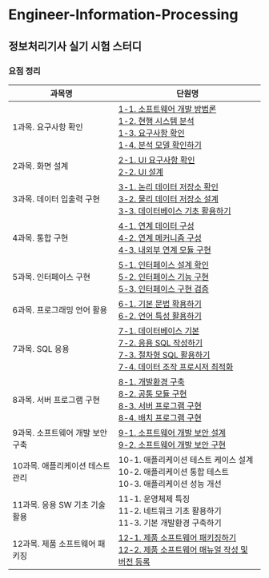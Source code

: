 # Engineer-Information-Processing
## 정보처리기사 실기 시험 스터디

### 요점 정리
| 과목명 | 단원명 |
| --- | --- |
| 1과목. 요구사항 확인 | [1-1. 소프트웨어 개발 방법론](https://github.com/chaaaany/Engineer-Information-Processing/blob/fe7a7b54e080dbde755570ff50b88996f59e093f/1%EA%B3%BC%EB%AA%A9.%20%EC%9A%94%EA%B5%AC%EC%82%AC%ED%95%AD%20%ED%99%95%EC%9D%B8/1-1%EC%86%8C%ED%94%84%ED%8A%B8%EC%9B%A8%EC%96%B4%EA%B0%9C%EB%B0%9C%EB%B0%A9%EB%B2%95%EB%A1%A0.md)<br>[1-2. 현행 시스템 분석](https://github.com/chaaaany/Engineer-Information-Processing/blob/fe7a7b54e080dbde755570ff50b88996f59e093f/1%EA%B3%BC%EB%AA%A9.%20%EC%9A%94%EA%B5%AC%EC%82%AC%ED%95%AD%20%ED%99%95%EC%9D%B8/1-2%ED%98%84%ED%96%89%EC%8B%9C%EC%8A%A4%ED%85%9C%EB%B6%84%EC%84%9D.md)<br>[1-3. 요구사항 확인](https://github.com/chaaaany/Engineer-Information-Processing/blob/fe7a7b54e080dbde755570ff50b88996f59e093f/1%EA%B3%BC%EB%AA%A9.%20%EC%9A%94%EA%B5%AC%EC%82%AC%ED%95%AD%20%ED%99%95%EC%9D%B8/1-3%EC%9A%94%EA%B5%AC%EC%82%AC%ED%95%AD%ED%99%95%EC%9D%B8.md)<br>[1-4. 분석 모델 확인하기](https://github.com/chaaaany/Engineer-Information-Processing/blob/fe7a7b54e080dbde755570ff50b88996f59e093f/1%EA%B3%BC%EB%AA%A9.%20%EC%9A%94%EA%B5%AC%EC%82%AC%ED%95%AD%20%ED%99%95%EC%9D%B8/1-4%EB%B6%84%EC%84%9D%EB%AA%A8%EB%8D%B8%ED%99%95%EC%9D%B8%ED%95%98%EA%B8%B0.md) |
| 2과목. 화면 설계 | [2-1. UI 요구사항 확인](https://github.com/chaaaany/Engineer-Information-Processing/blob/main/2%EA%B3%BC%EB%AA%A9.%20%ED%99%94%EB%A9%B4%20%EC%84%A4%EA%B3%84/2-1UI%EC%9A%94%EA%B5%AC%EC%82%AC%ED%95%AD%ED%99%95%EC%9D%B8.md)<br>[2-2. UI 설계](https://github.com/chaaaany/Engineer-Information-Processing/blob/main/2%EA%B3%BC%EB%AA%A9.%20%ED%99%94%EB%A9%B4%20%EC%84%A4%EA%B3%84/2-2UI%EC%84%A4%EA%B3%84.md) |
| 3과목. 데이터 입출력 구현 | [3-1. 논리 데이터 저장소 확인](https://github.com/chaaaany/Engineer-Information-Processing/blob/main/3%EA%B3%BC%EB%AA%A9.%20%EB%8D%B0%EC%9D%B4%ED%84%B0%20%EC%9E%85%EC%B6%9C%EB%A0%A5%20%EA%B5%AC%ED%98%84/3-1%EB%85%BC%EB%A6%AC%EB%8D%B0%EC%9D%B4%ED%84%B0%EC%A0%80%EC%9E%A5%EC%86%8C%ED%99%95%EC%9D%B8.md)<br>[3-2. 물리 데이터 저장소 설계](https://github.com/chaaaany/Engineer-Information-Processing/blob/main/3%EA%B3%BC%EB%AA%A9.%20%EB%8D%B0%EC%9D%B4%ED%84%B0%20%EC%9E%85%EC%B6%9C%EB%A0%A5%20%EA%B5%AC%ED%98%84/3-2%EB%AC%BC%EB%A6%AC%EB%8D%B0%EC%9D%B4%ED%84%B0%EC%A0%80%EC%9E%A5%EC%86%8C%EC%84%A4%EA%B3%84.md)<br>[3-3. 데이터베이스 기초 활용하기](https://github.com/chaaaany/Engineer-Information-Processing/blob/main/3%EA%B3%BC%EB%AA%A9.%20%EB%8D%B0%EC%9D%B4%ED%84%B0%20%EC%9E%85%EC%B6%9C%EB%A0%A5%20%EA%B5%AC%ED%98%84/3-3%EB%8D%B0%EC%9D%B4%ED%84%B0%EB%B2%A0%EC%9D%B4%EC%8A%A4%EA%B8%B0%EC%B4%88%ED%99%9C%EC%9A%A9%ED%95%98%EA%B8%B0.md) |
| 4과목. 통합 구현 | [4-1. 연계 데이터 구성](https://github.com/chaaaany/Engineer-Information-Processing/blob/185c4215dd18e2ae355df3c4cd94d5a0deabd63c/4%EA%B3%BC%EB%AA%A9.%20%ED%86%B5%ED%95%A9%20%EA%B5%AC%ED%98%84/4-1%EC%9D%B8%ED%84%B0%ED%8E%98%EC%9D%B4%EC%8A%A4%EC%84%A4%EA%B3%84%ED%99%95%EC%9D%B8.md)<br>[4-2. 연계 메커니즘 구성](https://github.com/chaaaany/Engineer-Information-Processing/blob/185c4215dd18e2ae355df3c4cd94d5a0deabd63c/4%EA%B3%BC%EB%AA%A9.%20%ED%86%B5%ED%95%A9%20%EA%B5%AC%ED%98%84/4-2%EC%9D%B8%ED%84%B0%ED%8E%98%EC%9D%B4%EC%8A%A4%EA%B8%B0%EB%8A%A5%EA%B5%AC%ED%98%84.md)<br>[4-3. 내외부 연계 모듈 구현](https://github.com/chaaaany/Engineer-Information-Processing/blob/185c4215dd18e2ae355df3c4cd94d5a0deabd63c/4%EA%B3%BC%EB%AA%A9.%20%ED%86%B5%ED%95%A9%20%EA%B5%AC%ED%98%84/4-3%EC%9D%B8%ED%84%B0%ED%8E%98%EC%9D%B4%EC%8A%A4%EA%B5%AC%ED%98%84%EA%B2%80%EC%A6%9D.md) |
| 5과목. 인터페이스 구현 | [5-1. 인터페이스 설계 확인](https://github.com/chaaaany/Engineer-Information-Processing/blob/ac06c88b064eaa4704d14dd80b9410f8c174518c/5%EA%B3%BC%EB%AA%A9.%20%EC%9D%B8%ED%84%B0%ED%8E%98%EC%9D%B4%EC%8A%A4%20%EA%B5%AC%ED%98%84/5-1%EC%9D%B8%ED%84%B0%ED%8E%98%EC%9D%B4%EC%8A%A4%EC%84%A4%EA%B3%84%ED%99%95%EC%9D%B8.md)<br>[5-2. 인터페이스 기능 구현](https://github.com/chaaaany/Engineer-Information-Processing/blob/ac06c88b064eaa4704d14dd80b9410f8c174518c/5%EA%B3%BC%EB%AA%A9.%20%EC%9D%B8%ED%84%B0%ED%8E%98%EC%9D%B4%EC%8A%A4%20%EA%B5%AC%ED%98%84/5-2%EC%9D%B8%ED%84%B0%ED%8E%98%EC%9D%B4%EC%8A%A4%EA%B8%B0%EB%8A%A5%EA%B5%AC%ED%98%84.md)<br>[5-3. 인터페이스 구현 검증](https://github.com/chaaaany/Engineer-Information-Processing/blob/ac06c88b064eaa4704d14dd80b9410f8c174518c/5%EA%B3%BC%EB%AA%A9.%20%EC%9D%B8%ED%84%B0%ED%8E%98%EC%9D%B4%EC%8A%A4%20%EA%B5%AC%ED%98%84/5-3.%EC%9D%B8%ED%84%B0%ED%8E%98%EC%9D%B4%EC%8A%A4%EA%B5%AC%ED%98%84%EA%B2%80%EC%A6%9D.md) |
| 6과목. 프로그래밍 언어 활용 | [6-1. 기본 문법 확용하기](https://github.com/chaaaany/Engineer-Information-Processing/blob/7ab9a9a77fa08ae7649e027b516be2439cbbc083/6%EA%B3%BC%EB%AA%A9.%20%ED%94%84%EB%A1%9C%EA%B7%B8%EB%9E%98%EB%B0%8D%20%EC%96%B8%EC%96%B4%20%ED%99%9C%EC%9A%A9/6-1%EA%B8%B0%EB%B3%B8%EB%AC%B8%EB%B2%95%ED%99%9C%EC%9A%A9%ED%95%98%EA%B8%B0.md)<br>[6-2. 언어 특성 활용하기](https://github.com/chaaaany/Engineer-Information-Processing/blob/7ab9a9a77fa08ae7649e027b516be2439cbbc083/6%EA%B3%BC%EB%AA%A9.%20%ED%94%84%EB%A1%9C%EA%B7%B8%EB%9E%98%EB%B0%8D%20%EC%96%B8%EC%96%B4%20%ED%99%9C%EC%9A%A9/6-2%EC%96%B8%EC%96%B4%ED%8A%B9%EC%84%B1%ED%99%9C%EC%9A%A9%ED%95%98%EA%B8%B0.md) |
| 7과목. SQL 응용 | [7-1. 데이터베이스 기본](https://github.com/chaaaany/Engineer-Information-Processing/blob/main/7%EA%B3%BC%EB%AA%A9.SQL%20%EC%9D%91%EC%9A%A9/7-1%EB%8D%B0%EC%9D%B4%ED%84%B0%EB%B2%A0%EC%9D%B4%EC%8A%A4%EA%B8%B0%EB%B3%B8.md)<br>[7-2. 응용 SQL 작성하기](https://github.com/chaaaany/Engineer-Information-Processing/blob/main/7%EA%B3%BC%EB%AA%A9.SQL%20%EC%9D%91%EC%9A%A9/7-2%EC%9D%91%EC%9A%A9%20SQL%20%EC%9E%91%EC%84%B1%ED%95%98%EA%B8%B0.md)<br>[7-3. 절차형 SQL 활용하기](https://github.com/chaaaany/Engineer-Information-Processing/blob/main/7%EA%B3%BC%EB%AA%A9.SQL%20%EC%9D%91%EC%9A%A9/7-3%EC%A0%88%EC%B0%A8%ED%98%95SQL%20%ED%99%9C%EC%9A%A9%ED%95%98%EA%B8%B0.md)<br>[7-4. 데이터 조작 프로시저 최적화](https://github.com/chaaaany/Engineer-Information-Processing/blob/main/7%EA%B3%BC%EB%AA%A9.SQL%20%EC%9D%91%EC%9A%A9/7-4%EB%8D%B0%EC%9D%B4%ED%84%B0%EC%A1%B0%EC%9E%91%ED%94%84%EB%A1%9C%EC%8B%9C%EC%A0%80%EC%B5%9C%EC%A0%81%ED%99%94.md) |
| 8과목. 서버 프로그램 구현 | [8-1. 개발환경 구축](https://github.com/chaaaany/Engineer-Information-Processing/blob/main/8%EA%B3%BC%EB%AA%A9.%20%EC%84%9C%EB%B2%84%20%ED%94%84%EB%A1%9C%EA%B7%B8%EB%9E%A8%20%EA%B5%AC%ED%98%84/8-1%EA%B0%9C%EB%B0%9C%ED%99%98%EA%B2%BD%EA%B5%AC%EC%B6%95.md)<br>[8-2. 공통 모듈 구현](https://github.com/chaaaany/Engineer-Information-Processing/blob/main/8%EA%B3%BC%EB%AA%A9.%20%EC%84%9C%EB%B2%84%20%ED%94%84%EB%A1%9C%EA%B7%B8%EB%9E%A8%20%EA%B5%AC%ED%98%84/8-2%EA%B3%B5%ED%86%B5%EB%AA%A8%EB%93%88%EA%B5%AC%ED%98%84.md)<br>[8-3. 서버 프로그램 구현](https://github.com/chaaaany/Engineer-Information-Processing/blob/main/8%EA%B3%BC%EB%AA%A9.%20%EC%84%9C%EB%B2%84%20%ED%94%84%EB%A1%9C%EA%B7%B8%EB%9E%A8%20%EA%B5%AC%ED%98%84/8-3%EC%84%9C%EB%B2%84%ED%94%84%EB%A1%9C%EA%B7%B8%EB%9E%A8%EA%B5%AC%ED%98%84.md)<br>[8-4. 배치 프로그램 구현](https://github.com/chaaaany/Engineer-Information-Processing/blob/main/8%EA%B3%BC%EB%AA%A9.%20%EC%84%9C%EB%B2%84%20%ED%94%84%EB%A1%9C%EA%B7%B8%EB%9E%A8%20%EA%B5%AC%ED%98%84/8-4%EB%B0%B0%EC%B9%98%ED%94%84%EB%A1%9C%EA%B7%B8%EB%9E%A8%EA%B5%AC%ED%98%84.md) |
| 9과목. 소프트웨어 개발 보안 구축 | [9-1. 소프트웨어 개발 보안 설계](https://github.com/chaaaany/Engineer-Information-Processing/blob/090c1de98506e529e8ebe6afe2df9f481d9162c6/9%EA%B3%BC%EB%AA%A9.%20%EC%86%8C%ED%94%84%ED%8A%B8%EC%9B%A8%EC%96%B4%20%EA%B0%9C%EB%B0%9C%20%EB%B3%B4%EC%95%88%20%EA%B5%AC%EC%B6%95/9-1%EC%86%8C%ED%94%84%ED%8A%B8%EC%9B%A8%EC%96%B4%EA%B0%9C%EB%B0%9C%EB%B3%B4%EC%95%88%EC%84%A4%EA%B3%84.md)<br>[9-2. 소프트웨어 개발 보안 구현](https://github.com/chaaaany/Engineer-Information-Processing/blob/090c1de98506e529e8ebe6afe2df9f481d9162c6/9%EA%B3%BC%EB%AA%A9.%20%EC%86%8C%ED%94%84%ED%8A%B8%EC%9B%A8%EC%96%B4%20%EA%B0%9C%EB%B0%9C%20%EB%B3%B4%EC%95%88%20%EA%B5%AC%EC%B6%95/9-2%EC%86%8C%ED%94%84%ED%8A%B8%EC%9B%A8%EC%96%B4%EA%B0%9C%EB%B0%9C%EB%B3%B4%EC%95%88%EA%B5%AC%ED%98%84.md) |
| 10과목. 애플리케이션 테스트 관리 | 10-1. 애플리케이션 테스트 케이스 설계<br>10-2. 애플리케이션 통합 테스트<br>10-3. 애플리케이션 성능 개선 |
| 11과목. 응용 SW 기초 기술 활용 | 11-1. 운영체제 특징<br>11-2. 네트워크 기초 활용하기<br>11-3. 기본 개발환경 구축하기 |
| 12과목. 제품 소프트웨어 패키징 | [12-1. 제품 소프트웨어 패키징하기](https://github.com/chaaaany/Engineer-Information-Processing/blob/090c1de98506e529e8ebe6afe2df9f481d9162c6/12%EA%B3%BC%EB%AA%A9.%20%EC%A0%9C%ED%92%88%20%EC%86%8C%ED%94%84%ED%8A%B8%EC%9B%A8%EC%96%B4%20%ED%8C%A8%ED%82%A4%EC%A7%95/12-1%EC%A0%9C%ED%92%88%EC%86%8C%ED%94%84%ED%8A%B8%EC%9B%A8%EC%96%B4%ED%8C%A8%ED%82%A4%EC%A7%95%ED%95%98%EA%B8%B0.md)<br>[12-2. 제품 소프트웨어 매뉴얼 작성 및 버전 등록](https://github.com/chaaaany/Engineer-Information-Processing/blob/090c1de98506e529e8ebe6afe2df9f481d9162c6/12%EA%B3%BC%EB%AA%A9.%20%EC%A0%9C%ED%92%88%20%EC%86%8C%ED%94%84%ED%8A%B8%EC%9B%A8%EC%96%B4%20%ED%8C%A8%ED%82%A4%EC%A7%95/12-2%EC%A0%9C%ED%92%88%EC%86%8C%ED%94%84%ED%8A%B8%EC%9B%A8%EC%96%B4%EB%A9%94%EB%89%B4%EC%96%BC%EC%9E%91%EC%84%B1%EB%B0%8F%EB%B2%84%EC%A0%84%EB%93%B1%EB%A1%9D.md) |
